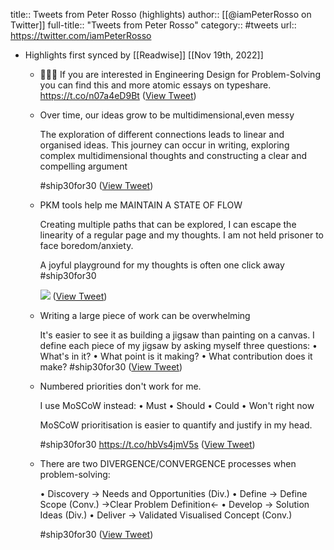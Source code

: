 title:: Tweets from Peter Rosso (highlights)
author:: [[@iamPeterRosso on Twitter]]
full-title:: "Tweets from Peter Rosso"
category:: #tweets
url:: https://twitter.com/iamPeterRosso

- Highlights first synced by [[Readwise]] [[Nov 19th, 2022]]
	- ✍🏾📝 If you are interested in Engineering Design for Problem-Solving you can find this and more atomic essays on typeshare.
	  https://t.co/n07a4eD9Bt ([View Tweet](https://twitter.com/iamPeterRosso/status/1478775441683062786))
	- Over time, our ideas grow to be multidimensional,even messy
	  
	  The exploration of different connections leads to linear and organised ideas. This journey can occur in writing, exploring complex multidimensional thoughts and constructing a clear and compelling argument
	  
	  #ship30for30 ([View Tweet](https://twitter.com/iamPeterRosso/status/1591400466071654403))
	- PKM tools help me MAINTAIN A STATE OF FLOW
	  
	  Creating multiple paths that can be explored, I can escape the linearity of a regular page and my thoughts. I am not held prisoner to face boredom/anxiety. 
	  
	  A joyful playground for my thoughts is often one click away
	  #ship30for30 
	  
	  ![](https://pbs.twimg.com/media/FhWTV1KXkAMEKy4.jpg) ([View Tweet](https://twitter.com/iamPeterRosso/status/1591340049634926592))
	- Writing a large piece of work can be overwhelming
	  
	  It's easier to see it as building a jigsaw than painting on a canvas.
	  I define each piece of my jigsaw by asking myself three questions:
	  • What's in it?
	  • What point is it making?
	  • What contribution does it make?
	  #ship30for30 ([View Tweet](https://twitter.com/iamPeterRosso/status/1591543882814296064))
	- Numbered priorities don't work for me.
	  
	  I use MoSCoW instead:
	  • Must
	  • Should
	  • Could
	  • Won't right now
	  
	  MoSCoW prioritisation is easier to quantify and justify in my head.
	  
	  #ship30for30
	  https://t.co/hbVs4jmV5s ([View Tweet](https://twitter.com/iamPeterRosso/status/1590751203272572928))
	- There are two DIVERGENCE/CONVERGENCE processes when problem-solving:
	  
	  • Discovery → Needs and Opportunities (Div.)
	  • Define → Define Scope (Conv.)
	  →Clear Problem Definition←
	  • Develop → Solution Ideas (Div.)
	  • Deliver → Validated Visualised Concept (Conv.)
	  
	  #ship30for30 ([View Tweet](https://twitter.com/iamPeterRosso/status/1591551487003578370))